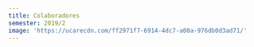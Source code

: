 ```yaml
---
title: Colaboradores
semester: 2019/2
image: 'https://ucarecdn.com/ff2971f7-6914-4dc7-a00a-976db0d3ad71/'
---
```


